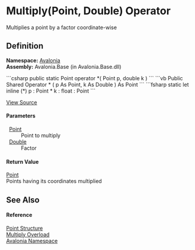 # Multiply(Point, Double) Operator


Multiplies a point by a factor coordinate-wise



## Definition
**Namespace:** <a href="N_Avalonia">Avalonia</a>  
**Assembly:** Avalonia.Base (in Avalonia.Base.dll)

<Tabs groupId="api-code-preview">
<TabItem value="csharp" label="C#">
```csharp
public static Point operator *(
	Point p,
	double k
)
```
</TabItem>
<TabItem value="vb" label="VB">
```vb
Public Shared Operator * ( 
	p As Point,
	k As Double
) As Point
```
</TabItem>
<TabItem value="fsharp" label="F#">
```fsharp
static let inline (*)
        p : Point * 
        k : float  : Point
```
</TabItem>
</Tabs>



<a href="https://github.com/AvaloniaUI/Avalonia/tree/master/src/Avalonia.Base/Point.cs#L141" title="View the source code">View Source</a>



#### Parameters
<dl><dt>  <a href="T_Avalonia_Point">Point</a></dt><dd>Point to multiply</dd><dt>  <a href="https://learn.microsoft.com/dotnet/api/system.double" target="_blank" rel="noopener noreferrer">Double</a></dt><dd>Factor</dd></dl>

#### Return Value
<a href="T_Avalonia_Point">Point</a>  
Points having its coordinates multiplied

## See Also


#### Reference
<a href="T_Avalonia_Point">Point Structure</a>  
<a href="Overload_Avalonia_Point_op_Multiply">Multiply Overload</a>  
<a href="N_Avalonia">Avalonia Namespace</a>  

